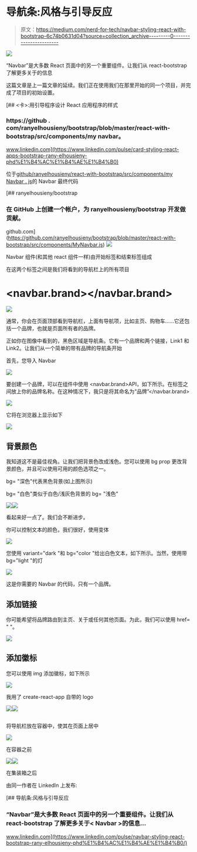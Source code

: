 # 导航条:风格与引导反应

> 原文：<https://medium.com/nerd-for-tech/navbar-styling-react-with-bootstrap-6c74b0631d04?source=collection_archive---------0----------------------->

![](img/91746b337f6ada4179d23557f52282a4.png)

“Navbar”是大多数 React 页面中的另一个重要组件。让我们从 react-bootstrap 了解更多关于<navbar>的信息</navbar>

这篇文章是上一篇文章的延续。我们正在使用我们在那里开始的同一个项目，并完成了项目的初始设置。

[](https://www.linkedin.com/pulse/card-styling-react-apps-bootstrap-rany-elhousieny-phd%E1%B4%AC%E1%B4%AE%E1%B4%B0) [## <卡>:用引导程序设计 React 应用程序的样式

### https://github . com/ranyelhousieny/bootstrap/blob/master/react-with-bootstrap/src/components/my navbar。

www.linkedin.com](https://www.linkedin.com/pulse/card-styling-react-apps-bootstrap-rany-elhousieny-phd%E1%B4%AC%E1%B4%AE%E1%B4%B0) 

位于[github/ranyelhousieny/react-with-bootstrap/src/components/my Navbar . js](https://github.com/ranyelhousieny/bootstrap/blob/master/react-with-bootstrap/src/components/MyNavbar.js)的 Navbar 最终代码

[](https://github.com/ranyelhousieny/bootstrap/blob/master/react-with-bootstrap/src/components/MyNavbar.js) [## ranyelhousieny/bootstrap

### 在 GitHub 上创建一个帐户，为 ranyelhousieny/bootstrap 开发做贡献。

github.com](https://github.com/ranyelhousieny/bootstrap/blob/master/react-with-bootstrap/src/components/MyNavbar.js) ![](img/ce6df859fa762094ea5303e0a4db9e64.png)

Navbar 组件(和其他 react 组件一样)由开始标签<navbar>和结束标签组成</navbar>

在这两个标签之间是我们将看到的导航栏上的所有项目

# <navbar.brand></navbar.brand>

![](img/12d789fd4a2ae47bfd6aa2a429733798.png)

通常，你会在页面顶部看到导航栏，上面有导航项，比如主页、购物车……它还包括一个品牌，也就是页面所有者的品牌。

正如你在图像中看到的，黑色区域是导航条。它有一个品牌和两个链接，Link1 和 Link2。让我们从一个简单的带有品牌的导航条开始

首先，您导入 Navbar

![](img/e15bd68e942eaeeb48e239fe91c54337.png)

要创建一个品牌，可以在<navbar>组件中使用 <navbar.brand>API，如下所示。在标签之间放上你的品牌名称。在这种情况下，我只是将其命名为“品牌”</navbar.brand></navbar>

![](img/31d2ca5170e66a99c4ba7682a1b2953f.png)

它将在浏览器上显示如下

![](img/5988f3771bd7f907e87cbbf230982099.png)

## 背景颜色

我知道这不是最佳视角。让我们把背景色改成浅色。您可以使用 bg prop 更改背景颜色，并且可以使用可用的颜色选项之一。

bg= "深色"代表黑色背景(如上图所示)

bg= "白色"类似于白色/浅灰色背景的 bg= "浅色"

![](img/02943144e3e1a926aae9fb6c4c0403ca.png)![](img/719c28ec5d3457ecd223ef158ab39ba3.png)

看起来好一点了。我们会不断进步。

你可以控制文本的颜色，我们很好，使用变体

![](img/03722fdb2d2ba84e5e4ad739ecce1f18.png)

您使用 variant="dark "和 bg="color "给出白色文本，如下所示。当然，使用带 bg="light "的灯

![](img/fcfe1c96955f863f6e76d6221cc55460.png)

这是你需要的 Navbar 的代码，只有一个品牌。

## 添加链接

你可能希望将品牌路由到主页、关于或任何其他页面。为此，我们可以使用 href= " "。

![](img/563bad86a07613d8ca4ab68b69226181.png)

## 添加徽标

您可以使用 img 添加徽标，如下所示

![](img/1be6ba632efb4a1110c48b32ec36940d.png)

我用了 create-react-app 自带的 logo

![](img/3119148698a8da1ec8390e0889592100.png)![](img/a915230f0332d6744108b305668ec60a.png)

## <container></container>

将导航栏放在容器中，使其在页面上居中

![](img/ef289f65148e858fe8fd44d0b585c393.png)

在容器之前

![](img/01b0d4ad6e7abbcb358672e5ccfb8076.png)![](img/90e59471f723abfd3b3ef572fb3a56ec.png)

在集装箱之后

由同一作者在 LinkedIn 上发布:

[](https://www.linkedin.com/pulse/navbar-styling-react-bootstrap-rany-elhousieny-phd%E1%B4%AC%E1%B4%AE%E1%B4%B0/) [## 导航条:风格与引导反应

### “Navbar”是大多数 React 页面中的另一个重要组件。让我们从 react-bootstrap 了解更多关于< Navbar >的信息…

www.linkedin.com](https://www.linkedin.com/pulse/navbar-styling-react-bootstrap-rany-elhousieny-phd%E1%B4%AC%E1%B4%AE%E1%B4%B0/)